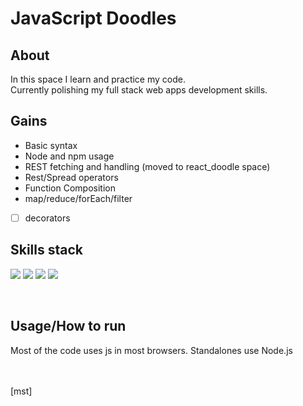 # JavaScript Doodles

## About
In this space I learn and practice my code.<br>
Currently polishing my full stack web apps development skills.

## Gains
- Basic syntax
- Node and npm usage
- REST fetching and handling (moved to react_doodle space)
- Rest/Spread operators
- Function Composition
- map/reduce/forEach/filter
- [ ] decorators


## Skills stack
![](https://shields.io/badge/-javascript-339?logo=javascript)
![](https://shields.io/badge/-node.js-339?logo=node.js)
![](https://shields.io/badge/-html-339?logo=html5)
![](https://shields.io/badge/-npm-339?logo=npm)

<br>

## Usage/How to run
Most of the code uses js in most browsers. Standalones use Node.js


<br><br>
[mst]